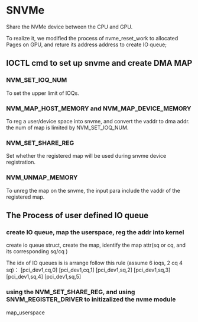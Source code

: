 # SNVMe
Share the NVMe device between the CPU and GPU.

To realize it, we modified the process of nvme_reset_work to allocated Pages on GPU, and reture its address address to create IO queue;

## IOCTL cmd to set up snvme and create DMA MAP
### NVM_SET_IOQ_NUM
To set the upper limit of IOQs.
### NVM_MAP_HOST_MEMORY and NVM_MAP_DEVICE_MEMORY
To reg a user/device space into snvme, and convert the vaddr to dma addr. the num of map is limited by NVM_SET_IOQ_NUM.
### NVM_SET_SHARE_REG
Set whether the registered map will be used during snvme device registration.
### NVM_UNMAP_MEMORY
To unreg the map on the snvme, the input para include the vaddr of the registered map.

## The Process of user defined IO queue 



### create IO queue, map the userspace, reg the addr into kernel
create io queue struct, create the map, identify the map attr(sq or cq, and its corresponding sq/cq )

The idx of IO queues is is arrange follow this rule (assume 6 ioqs, 2 cq 4 sq)：
[pci_dev1,cq,0] [pci_dev1,cq,1] [pci_dev1,sq,2] [pci_dev1,sq,3] [pci_dev1,sq,4] [pci_dev1,sq,5] 
### using the NVM_SET_SHARE_REG, and using SNVM_REGISTER_DRIVER to initizalized the nvme module
map_userspace